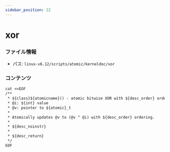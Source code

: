 ```yaml
---
sidebar_position: 22
---
```

# xor

### ファイル情報

- パス: `linux-v6.12/scripts/atomic/kerneldoc/xor`

### コンテンツ

```txt
cat <<EOF
/**
 * ${class}${atomicname}() - atomic bitwise XOR with ${desc_order} ordering
 * @i: ${int} value
 * @v: pointer to ${atomic}_t
 *
 * Atomically updates @v to (@v ^ @i) with ${desc_order} ordering.
 *
 * ${desc_noinstr}
 *
 * ${desc_return}
 */
EOF

```
